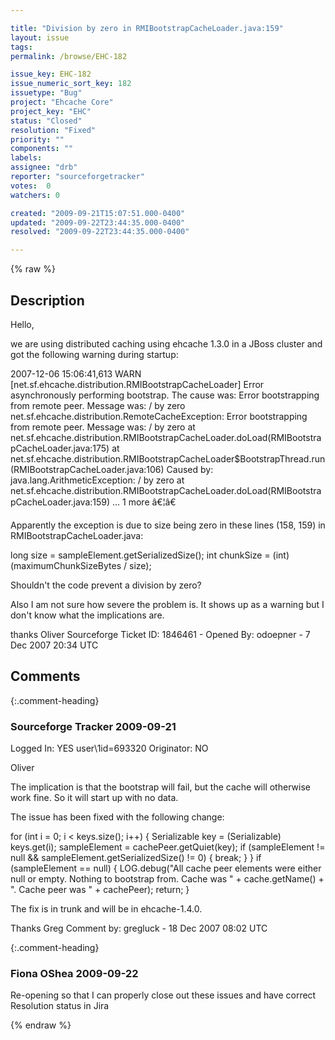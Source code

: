 ```yaml
---

title: "Division by zero in RMIBootstrapCacheLoader.java:159"
layout: issue
tags: 
permalink: /browse/EHC-182

issue_key: EHC-182
issue_numeric_sort_key: 182
issuetype: "Bug"
project: "Ehcache Core"
project_key: "EHC"
status: "Closed"
resolution: "Fixed"
priority: ""
components: ""
labels: 
assignee: "drb"
reporter: "sourceforgetracker"
votes:  0
watchers: 0

created: "2009-09-21T15:07:51.000-0400"
updated: "2009-09-22T23:44:35.000-0400"
resolved: "2009-09-22T23:44:35.000-0400"

---
```




{% raw %}



## Description

<div markdown="1" class="description">

Hello,

we are using distributed caching using ehcache 1.3.0 in a JBoss cluster and got the following warning during startup:

2007-12-06 15:06:41,613 WARN [net.sf.ehcache.distribution.RMIBootstrapCacheLoader] Error asynchronously performing bootstrap. The cause was: Error bootstrapping from remote peer. Message was: / by zero
net.sf.ehcache.distribution.RemoteCacheException: Error bootstrapping from remote peer. Message was: / by zero
at net.sf.ehcache.distribution.RMIBootstrapCacheLoader.doLoad(RMIBootstrapCacheLoader.java:175)
at net.sf.ehcache.distribution.RMIBootstrapCacheLoader$BootstrapThread.run(RMIBootstrapCacheLoader.java:106)
Caused by: java.lang.ArithmeticException: / by zero
at net.sf.ehcache.distribution.RMIBootstrapCacheLoader.doLoad(RMIBootstrapCacheLoader.java:159)
... 1 more
â€¦â€

Apparently the exception is due to size being zero in these lines (158, 159) in RMIBootstrapCacheLoader.java:

long size = sampleElement.getSerializedSize();
int chunkSize = (int) (maximumChunkSizeBytes / size); 

Shouldn't the code prevent a division by zero?

Also I am not sure how severe the problem is. It shows up as a warning but I don't know what the implications are.

thanks
Oliver
Sourceforge Ticket ID: 1846461 - Opened By: odoepner - 7 Dec 2007 20:34 UTC

</div>

## Comments


{:.comment-heading}
### **Sourceforge Tracker** <span class="date">2009-09-21</span>

<div markdown="1" class="comment">

Logged In: YES 
user\1id=693320
Originator: NO

Oliver

The implication is that the bootstrap will fail, but the cache will otherwise work fine. So it will start up with no data.

The issue has been fixed with the following change:

for (int i = 0; i < keys.size(); i++) {
                Serializable key = (Serializable) keys.get(i);
                sampleElement = cachePeer.getQuiet(key);
                if (sampleElement != null && sampleElement.getSerializedSize() != 0) {
                    break;
                }
            }
            if (sampleElement == null) {
                LOG.debug("All cache peer elements were either null or empty. Nothing to bootstrap from. Cache was "
                        + cache.getName() + ". Cache peer was " + cachePeer);
                return;
            }

The fix is in trunk and will be in ehcache-1.4.0.

Thanks
Greg
Comment by: gregluck - 18 Dec 2007 08:02 UTC

</div>


{:.comment-heading}
### **Fiona OShea** <span class="date">2009-09-22</span>

<div markdown="1" class="comment">

Re-opening so that I can properly close out these issues and have correct Resolution status in Jira

</div>



{% endraw %}
